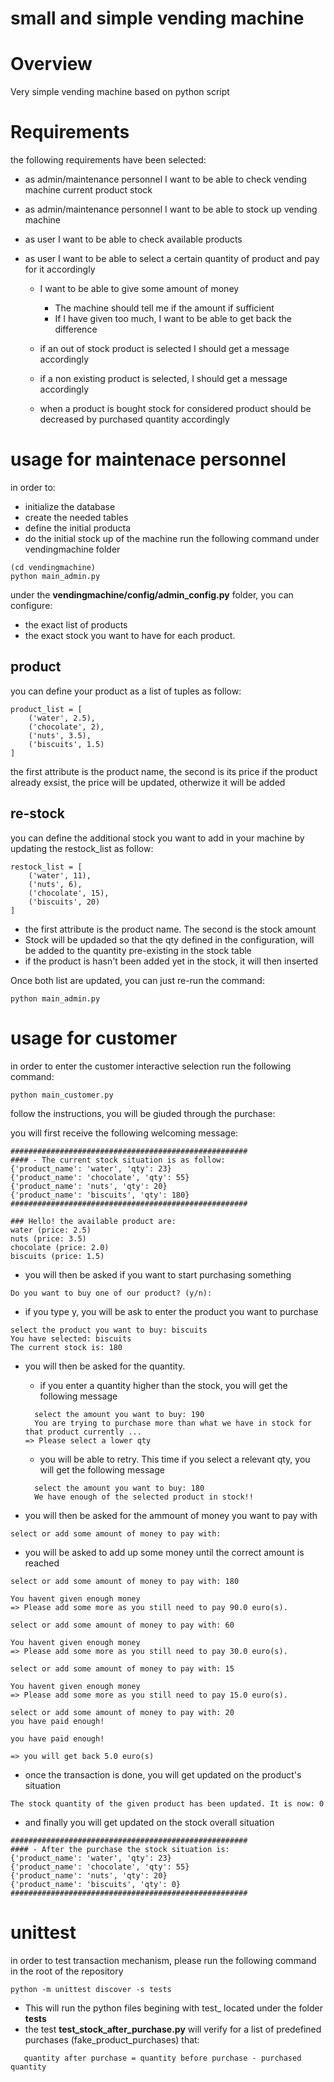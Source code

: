 # small and simple vending machine

# Overview
Very simple vending machine
based on python script

# Requirements
the following requirements have been selected:
- as admin/maintenance personnel I want to be able to check vending machine current product stock
- as admin/maintenance personnel I want to be able to stock up vending machine

- as user I want to be able to check available products
- as user I want to be able to select a certain quantity of product and pay for it accordingly
    - I want to be able to give some amount of money
        - The machine should tell me if the amount if sufficient
        - If I have given too much, I want to be able to get back the difference 
    - if an out of stock product is selected I should get a message accordingly
    - if a non existing product is selected, I should get a message accordingly
    
    - when a product is bought stock for considered product should be decreased by purchased quantity accordingly

# usage for maintenace personnel
in order to:
- initialize the database
- create the needed tables
- define the initial producta
- do the initial stock up of the machine
run the following command under vendingmachine folder
````
(cd vendingmachine)    
python main_admin.py
````

under the **vendingmachine/config/admin_config.py** folder, you can configure:
- the exact list of products
- the exact stock you want to have for each product.

## product
you can define your product as a list of tuples as follow:
````
product_list = [
    ('water', 2.5),
    ('chocolate', 2),
    ('nuts', 3.5),
    ('biscuits', 1.5)
]
````
the first attribute is the product name, the second is its price
if the product already exsist, the price will be updated, otherwize it will be added


## re-stock
you can define the additional stock you want to add in your machine by updating the restock_list as follow:
````
restock_list = [
    ('water', 11),
    ('nuts', 6),
    ('chocolate', 15),
    ('biscuits', 20)
]
````
- the first attribute is the product name. The second is the stock amount
- Stock will be updaded so that the qty defined in the configuration, will be added to the quantity pre-existing in the stock table
- if the product is hasn't been added yet in the stock, it will then inserted

Once both list are updated, you can just re-run the command:
````    
python main_admin.py
````


# usage for customer
in order to enter the customer interactive selection run the following command:
````
python main_customer.py
```` 
follow the instructions, you will be giuded through the purchase:

you will first receive the following welcoming message:
````text
#####################################################
#### - The current stock situation is as follow:
{'product_name': 'water', 'qty': 23}
{'product_name': 'chocolate', 'qty': 55}
{'product_name': 'nuts', 'qty': 20}
{'product_name': 'biscuits', 'qty': 180}
#####################################################

### Hello! the available product are:
water (price: 2.5)
nuts (price: 3.5)
chocolate (price: 2.0)
biscuits (price: 1.5)
````

- you will then be asked if you want to start purchasing something
````
Do you want to buy one of our product? (y/n):
````
- if you type y, you will be ask to enter the product you want to purchase
````text
select the product you want to buy: biscuits
You have selected: biscuits
The current stock is: 180
````

- you will then be asked for the quantity.
    - if you enter a quantity higher than the stock, you will get the following message
    ````text
      select the amount you want to buy: 190
      You are trying to purchase more than what we have in stock for that product currently ...
    => Please select a lower qty
    ````

  - you will be able to retry. This time if you select a relevant qty, you will get the following message
  ````text
    select the amount you want to buy: 180
    We have enough of the selected product in stock!!
  ````

- you will then be asked for the ammount of money you want to pay with
````text
select or add some amount of money to pay with:
````

- you will be asked to add up  some money until the correct amount is reached
````
select or add some amount of money to pay with: 180

You havent given enough money
=> Please add some more as you still need to pay 90.0 euro(s).

select or add some amount of money to pay with: 60

You havent given enough money
=> Please add some more as you still need to pay 30.0 euro(s).

select or add some amount of money to pay with: 15

You havent given enough money
=> Please add some more as you still need to pay 15.0 euro(s).

select or add some amount of money to pay with: 20
you have paid enough!

you have paid enough!

=> you will get back 5.0 euro(s)
````

- once the transaction is done, you will get updated on the product's situation
````text
The stock quantity of the given product has been updated. It is now: 0
````

- and finally you will get updated on the stock overall situation
````text
#####################################################
#### - After the purchase the stock situation is:
{'product_name': 'water', 'qty': 23}
{'product_name': 'chocolate', 'qty': 55}
{'product_name': 'nuts', 'qty': 20}
{'product_name': 'biscuits', 'qty': 0}
#####################################################
````

# unittest
in order to test transaction mechanism, please run the following command in the root of the repository
````text
python -m unittest discover -s tests
````
- This will run the python files begining with test_ located under the folder **tests**
- the test **test_stock_after_purchase.py** will verify for a list of predefined purchases (fake_product_purchases) that:
 ````text
    quantity after purchase = quantity before purchase - purchased quantity
````


